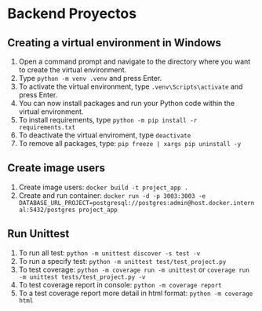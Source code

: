 # Backend Proyectos

## Creating a virtual environment in Windows

1. Open a command prompt and navigate to the directory where you want to create the virtual environment.
2. Type `python -m venv .venv` and press Enter.
3. To activate the virtual environment, type `.venv\Scripts\activate` and press Enter.
4. You can now install packages and run your Python code within the virtual environment.
5. To install requirements, type `python -m pip install -r requirements.txt`
6. To deactivate the virtual enviroment, type `deactivate`
7. To remove all packages, type: `pip freeze | xargs pip uninstall -y`

## Create image users

1. Create image users: `docker build -t project_app .`
2. Create and run container: `docker run -d -p 3003:3003 -e DATABASE_URL_PROJECT=postgresql://postgres:admin@host.docker.internal:5432/postgres project_app`

## Run Unittest

1. To run all test: `python -m unittest discover -s test -v`
2. To run a specify test: `python -m unittest test/test_project.py`
3. To test coverage: `python -m coverage run -m unittest` or `coverage run -m unittest tests/test_project.py -v`
4. To test coverage report in console: `python -m coverage report`
5. To a test coverage report more detail in html format: `python -m coverage html`
